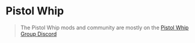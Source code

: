 # Pistol Whip

> The Pistol Whip mods and community are mostly on the [Pistol Whip Group Discord](https://discord.gg/xVjpkSG)
